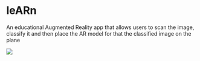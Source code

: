 # leARn
An educational Augmented Reality app that allows users to scan the image, classify it and then place the AR model for that the classified image on the plane 


![](GIF1.gif)
